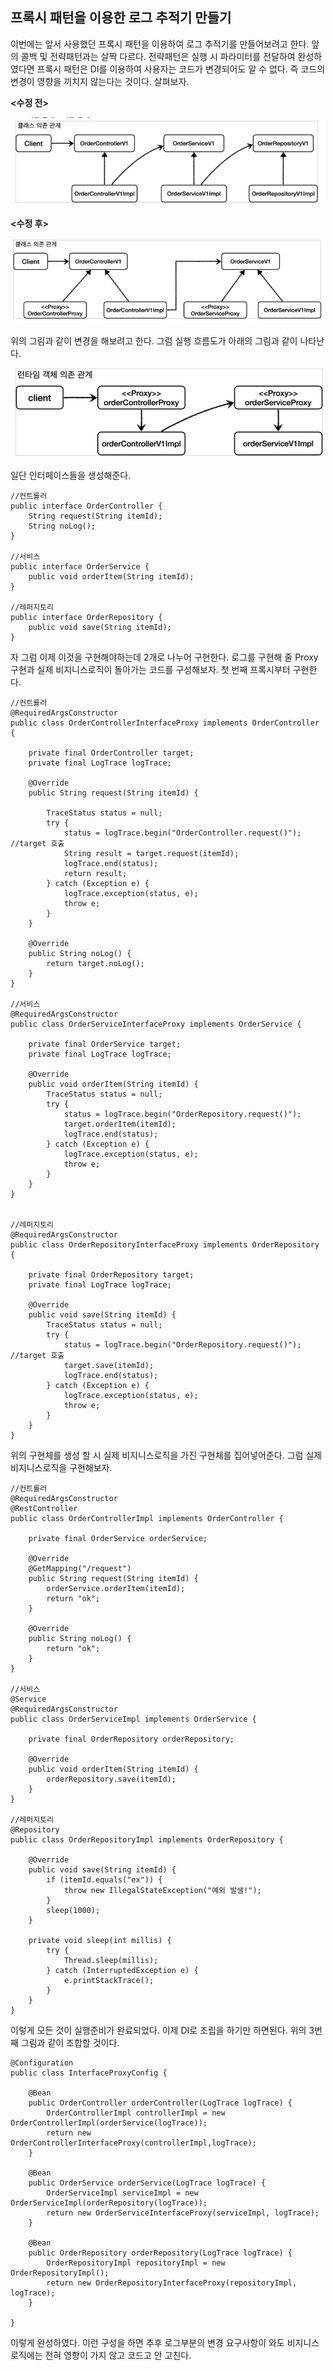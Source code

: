 ## 프록시 패턴을 이용한 로그 추적기 만들기

이번에는 앞서 사용했던 프록시 패턴을 이용하여 로그 추적기를 만들어보려고 한다.
앞의 콜백 및 전략패턴과는 살짝 다르다. 전략패턴은 실행 시 파라미터를 전달하여 완성하였다면 프록시 패턴은 DI를 이용하여 사용자는 코드가 변경되어도 알 수 없다. 즉 코드의 변경이 영향을 끼치지 않는다는 것이다.
살펴보자.

**<수정 전>**

![](img/img.png)

**<수정 후>**

![](img/img_1.png)

위의 그림과 같이 변경을 해보려고 한다. 그럼 실행 흐름도가 아래의 그림과 같이 나타난다.

![](img/img_2.png)

일단 인터페이스들을 생성해준다.

```
//컨트롤러
public interface OrderController {
    String request(String itemId);
    String noLog();
}

//서비스
public interface OrderService {
    public void orderItem(String itemId);
}

//레퍼지토리
public interface OrderRepository {
    public void save(String itemId);
}
```

자 그럼 이제 이것을 구현해야하는데 2개로 나누어 구현한다. 로그를 구현해 줄 Proxy구현과 실제 비지니스로직이 돌아가는 코드를 구성해보자.
첫 번째 프록시부터 구현한다.

```
//컨트롤러
@RequiredArgsConstructor
public class OrderControllerInterfaceProxy implements OrderController {

    private final OrderController target;
    private final LogTrace logTrace;

    @Override
    public String request(String itemId) {

        TraceStatus status = null;
        try {
            status = logTrace.begin("OrderController.request()"); //target 호출
            String result = target.request(itemId);
            logTrace.end(status);
            return result;
        } catch (Exception e) {
            logTrace.exception(status, e);
            throw e;
        }
    }

    @Override
    public String noLog() {
        return target.noLog();
    }
}

//서비스
@RequiredArgsConstructor
public class OrderServiceInterfaceProxy implements OrderService {

    private final OrderService target;
    private final LogTrace logTrace;

    @Override
    public void orderItem(String itemId) {
        TraceStatus status = null;
        try {
            status = logTrace.begin("OrderRepository.request()");
            target.orderItem(itemId);
            logTrace.end(status);
        } catch (Exception e) {
            logTrace.exception(status, e);
            throw e;
        }
    }
}


//레퍼지토리
@RequiredArgsConstructor
public class OrderRepositoryInterfaceProxy implements OrderRepository {

    private final OrderRepository target;
    private final LogTrace logTrace;

    @Override
    public void save(String itemId) {
        TraceStatus status = null;
        try {
            status = logTrace.begin("OrderRepository.request()"); //target 호출
            target.save(itemId);
            logTrace.end(status);
        } catch (Exception e) {
            logTrace.exception(status, e);
            throw e;
        }
    }
}
```

위의 구현체를 생성 할 시 실제 비지니스로직을 가진 구현체를 집어넣어준다. 그럼 실제 비지니스로직을 구현해보자.

```
//컨트롤러
@RequiredArgsConstructor
@RestController
public class OrderControllerImpl implements OrderController {

    private final OrderService orderService;

    @Override
    @GetMapping("/request")
    public String request(String itemId) {
        orderService.orderItem(itemId);
        return "ok";
    }

    @Override
    public String noLog() {
        return "ok";
    }
}

//서비스
@Service
@RequiredArgsConstructor
public class OrderServiceImpl implements OrderService {

    private final OrderRepository orderRepository;

    @Override
    public void orderItem(String itemId) {
        orderRepository.save(itemId);
    }
}

//레퍼지토리
@Repository
public class OrderRepositoryImpl implements OrderRepository {

    @Override
    public void save(String itemId) {
        if (itemId.equals("ex")) {
            throw new IllegalStateException("예외 발샐!");
        }
        sleep(1000);
    }

    private void sleep(int millis) {
        try {
            Thread.sleep(millis);
        } catch (InterruptedException e) {
            e.printStackTrace();
        }
    }
}
```

이렇게 모든 것이 실행준비가 완료되었다. 이제 DI로 조립을 하기만 하면된다.
위의 3번째 그림과 같이 조합할 것이다. 
```
@Configuration
public class InterfaceProxyConfig {

    @Bean
    public OrderController orderController(LogTrace logTrace) {
        OrderControllerImpl controllerImpl = new OrderControllerImpl(orderService(logTrace));
        return new OrderControllerInterfaceProxy(controllerImpl,logTrace);
    }

    @Bean
    public OrderService orderService(LogTrace logTrace) {
        OrderServiceImpl serviceImpl = new OrderServiceImpl(orderRepository(logTrace));
        return new OrderServiceInterfaceProxy(serviceImpl, logTrace);
    }

    @Bean
    public OrderRepository orderRepository(LogTrace logTrace) {
        OrderRepositoryImpl repositoryImpl = new OrderRepositoryImpl();
        return new OrderRepositoryInterfaceProxy(repositoryImpl, logTrace);
    }

}
```

이렇게 완성하였다. 이런 구성을 하면 추후 로그부분의 변경 요구사항이 와도 비지니스 로직에는 전혀 영향이 가지 않고 코드고 안 고친다.

